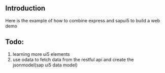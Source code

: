 ## Introduction
Here is the example of how to combine express and sapui5 to build a web demo

## Todo:
1. learning more ui5 elements
2. use odata to fetch data from the restful api and create the jsonmodel(sap ui5 data model)